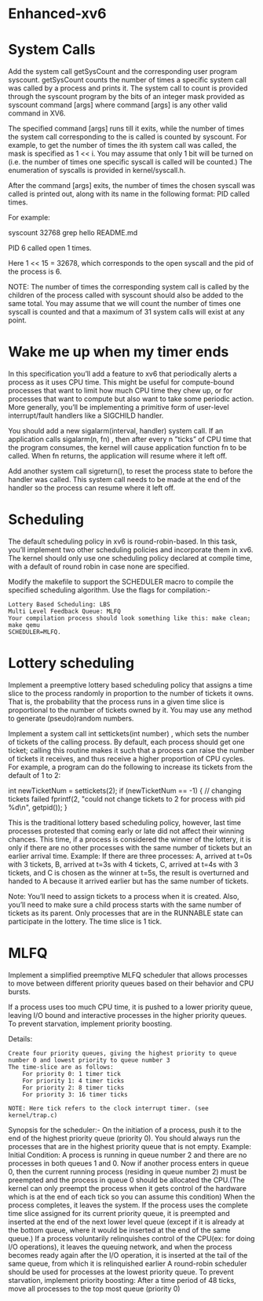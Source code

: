 # Enhanced-xv6

#  System Calls
Add the system call getSysCount and the corresponding user program syscount. getSysCount counts the number of times a specific system call was called by a process and prints it. The system call to count is provided through the syscount program by the bits of an integer mask provided as syscount <mask> command [args] where command [args] is any other valid command in XV6.

The specified command [args] runs till it exits, while the number of times the system call corresponding to the <mask> is called is counted by syscount. For example, to get the number of times the ith system call was called, the mask is specified as 1 << i. You may assume that only 1 bit will be turned on (i.e. the number of times one specific syscall is called will be counted.) The enumeration of syscalls is provided in kernel/syscall.h.

After the command [args] exits, the number of times the chosen syscall was called is printed out, along with its name in the following format: PID <caller pid> called <syscall name> <n> times. 

For example:

syscount 32768 grep hello README.md

PID 6 called open 1 times.


Here 1 << 15 = 32678, which corresponds to the open syscall and the pid of the process is 6.

NOTE: The number of times the corresponding system call is called by the children of the process called with syscount should also be added to the same total. You may assume that we will count the number of times one syscall is counted and that a maximum of 31 system calls will exist at any point.

# Wake me up when my timer ends

In this specification you’ll add a feature to xv6 that periodically alerts a process as it uses CPU time. This might be useful for compute-bound processes that want to limit how much CPU time they chew up, or for processes that want to compute but also want to take some periodic action. More generally, you’ll be implementing a primitive form of user-level interrupt/fault handlers like a SIGCHILD handler.

You should add a new sigalarm(interval, handler) system call. If an application calls sigalarm(n, fn) , then after every n  ”ticks” of CPU time that the program consumes, the kernel will cause application function fn  to be called. When fn  returns, the application will resume where it left off.

Add another system call sigreturn(), to reset the process state to before the handler was called. This system call needs to be made at the end of the handler so the process can resume where it left off.


# Scheduling
The default scheduling policy in xv6 is round-robin-based. In this task, you’ll implement two other scheduling policies and incorporate them in xv6. The kernel should only use one scheduling policy declared at compile time, with a default of round robin in case none are specified.

Modify the makefile to support the SCHEDULER macro to compile the specified scheduling algorithm. Use the flags for compilation:-

    Lottery Based Scheduling: LBS
    Multi Level Feedback Queue: MLFQ
    Your compilation process should look something like this: make clean; make qemu 
    SCHEDULER=MLFQ.

# Lottery scheduling
Implement a preemptive lottery based scheduling policy that assigns a time slice to the process randomly in proportion to the number of tickets it owns. That is, the probability that the process runs in a given time slice is proportional to the number of tickets owned by it. You may use any method to generate (pseudo)random numbers.

Implement a system call int settickets(int number) , which sets the number of tickets of the calling process. By default, each process should get one ticket; calling this routine makes it such that a process can raise the number of tickets it receives, and thus receive a higher proportion of CPU cycles. For example, a program can do the following to increase its tickets from the default of 1 to 2:

int newTicketNum = settickets(2);
if (newTicketNum == -1) {
	// changing tickets failed
	fprintf(2, "could not change tickets to 2 for process with pid %d\n", getpid());
}

This is the traditional lottery based scheduling policy, however, last time processes protested that coming early or late did not affect their winning chances. This time, if a process is considered the winner of the lottery, it is only if there are no other processes with the same number of tickets but an earlier arrival time.
Example: If there are three processes:
A, arrived at t=0s with 3 tickets,
B, arrived at t=3s with 4 tickets,
C, arrived at t=4s with 3 tickets,
and C is chosen as the winner at t=5s, the result is overturned and handed to A because it arrived earlier but has the same number of tickets.

Note: You’ll need to assign tickets to a process when it is created. Also, you’ll need to make sure a child process starts with the same number of tickets as its parent. Only processes that are in the RUNNABLE state can participate in the lottery. The time slice is 1 tick.


# MLFQ
Implement a simplified preemptive MLFQ scheduler that allows processes to move between different priority queues based on their behavior and CPU bursts.

If a process uses too much CPU time, it is pushed to a lower priority queue, leaving I/O bound and interactive processes in the higher priority queues.
    To prevent starvation, implement priority boosting.

Details:

    Create four priority queues, giving the highest priority to queue number 0 and lowest priority to queue number 3
    The time-slice are as follows:
        For priority 0: 1 timer tick
        For priority 1: 4 timer ticks
        For priority 2: 8 timer ticks
        For priority 3: 16 timer ticks

    NOTE: Here tick refers to the clock interrupt timer. (see kernel/trap.c)

Synopsis for the scheduler:-
 On the initiation of a process, push it to the end of the highest priority queue (priority 0).
    You should always run the processes that are in the highest priority queue that is not empty. Example: Initial Condition: A process is running in queue number 2 and there are no processes in both queues 1 and 0.
    Now if another process enters in queue 0, then the current running process (residing in queue number 2) must be preempted and the process in queue 0 should be allocated the CPU.(The kernel can only preempt the process when it gets control of the hardware which is at the end of each tick so you can assume this condition)
    When the process completes, it leaves the system.
    If the process uses the complete time slice assigned for its current priority queue, it is preempted and inserted at the end of the next lower level queue (except if it is already at the bottom queue, where it would be inserted at the end of the same queue.)
    If a process voluntarily relinquishes control of the CPU(ex: for doing I/O operations), it leaves the queuing network, and when the process becomes ready again after the I/O operation, it is inserted at the tail of the same queue, from which it is relinquished earlier
    A round-robin scheduler should be used for processes at the lowest priority queue.
    To prevent starvation, implement priority boosting:
        After a time period of 48 ticks, move all processes to the top most queue (priority 0)
